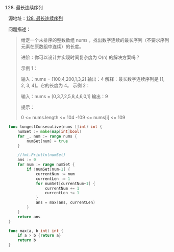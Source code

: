 128. 最长连续序列

源地址：[128. 最长连续序列](https://leetcode-cn.com/problems/longest-consecutive-sequence/)

问题描述：

>给定一个未排序的整数数组 nums ，找出数字连续的最长序列（不要求序列元素在原数组中连续）的长度。
>
> 
>
>进阶：你可以设计并实现时间复杂度为 O(n) 的解决方案吗？
>
> 
>
>示例 1：
>
>输入：nums = [100,4,200,1,3,2]
>输出：4
>解释：最长数字连续序列是 [1, 2, 3, 4]。它的长度为 4。
>示例 2：
>
>输入：nums = [0,3,7,2,5,8,4,6,0,1]
>输出：9
>
>
>提示：
>
>0 <= nums.length <= 104
>-109 <= nums[i] <= 109

``` go
func longestConsecutive(nums []int) int {
    numSet := make(map[int]bool) 
    for _, num := range nums {
        numSet[num] = true
    }

    //fmt.Println(numSet)
    ans := 0
    for num := range numSet {
        if !numSet[num-1] {
            currentNum := num
            currentLen := 1 
            for numSet[currentNum+1] {
                currentNum += 1
                currentLen += 1
            }
            ans = max(ans, currentLen)
        }
    }
    return ans
}

func max(a, b int) int {
    if a > b {return a}
    return b
}
```



